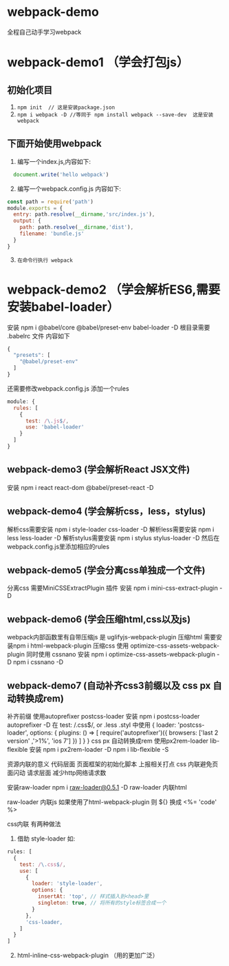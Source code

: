 # webpack-demo
全程自己动手学习webpack

# webpack-demo1 （学会打包js）
## 初始化项目
1) `npm init  // 这是安装package.json`
2) `npm i webpack -D //等同于 npm install webpack --save-dev  这是安装webpack`
## 下面开始使用webpack
1) 编写一个index.js,内容如下:
```javascript
  document.write('hello webpack')
```
2) 编写一个webpack.config.js 内容如下:
```javascript
const path = require('path')
module.exports = {
  entry: path.resolve(__dirname,'src/index.js'),
  output: {
    path: path.resolve(__dirname,'dist'),
    filename: 'bundle.js'
  }
}
```
3) `在命令行执行 webpack`


# webpack-demo2 （学会解析ES6,需要安装babel-loader）
安装 npm i @babel/core @babel/preset-env babel-loader -D
根目录需要 .babelrc 文件  内容如下
```javascript
{
  "presets": [
    "@babel/preset-env"
  ]
}
```
还需要修改webpack.config.js
添加一个rules
```javascript
module: {
  rules: [
    {
      test: /\.js$/,
      use: 'babel-loader'
    }
  ]
}
```
## webpack-demo3 (学会解析React JSX文件)
安装 npm i react react-dom @babel/preset-react -D

## webpack-demo4 (学会解析css，less，stylus)
解析css需要安装 npm i style-loader css-loader -D
解析less需要安装 npm i less less-loader -D
解析stylus需要安装 npm i stylus stylus-loader -D
然后在webpack.config.js里添加相应的rules

## webpack-demo5 (学会分离css单独成一个文件)
分离css 需要MiniCSSExtractPlugin 插件
安装 npm i mini-css-extract-plugin -D

## webpack-demo6 (学会压缩html,css以及js)
webpack内部函数里有自带压缩js  是 uglifyjs-webpack-plugin
压缩html  需要安装npm i html-webpack-plugin
压缩css  使用 optimize-css-assets-webpack-plugin 同时使用 cssnano
安装 npm i optimize-css-assets-webpack-plugin -D
npm i cssnano -D

## webpack-demo7 (自动补齐css3前缀以及 css px 自动转换成rem)
补齐前缀 使用autoprefixer postcss-loader
安装 npm i postcss-loader autoprefixer -D
在 test: /\.css$/,  or .less .styl 中使用
{
  loader: 'postcss-loader',
  options: {
    plugins: () => [
      require('autoprefixer')({
        browsers: ['last 2 version' ,'>1%', 'ios 7']
      })
    ]
  }
}
css px 自动转换成rem
使用px2rem-loader lib-flexible
安装 
npm i px2rem-loader -D
npm i lib-flexible -S

资源内联的意义
代码层面
 页面框架的初始化脚本
 上报相关打点
 css 内联避免页面闪动
请求层面
 减少http网络请求数

安装raw-loader
npm i raw-loader@0.5.1 -D
raw-loader 内联html
<script>
  ${require('raw-loader!./meta.html')}
</script>
raw-loader 内联js 如果使用了html-webpack-plugin 则 ${} 换成 <%= 'code' %>
<script>
  ${require('raw-loader!babel-loader!../node_modules/lib-flexible')}
</script>


css内联 有两种做法
1) 借助 style-loader
如:
```javascript
rules: [
  {
    test: /\.css$/,
    use: [
      {
        loader: 'style-loader',
        options: {
          insertAt: 'top', // 样式插入到<head>里
          singleton: true, // 将所有的style标签合成一个
        }
      },
      'css-loader,
    ]
  }
]
```
2) html-inline-css-webpack-plugin （用的更加广泛）